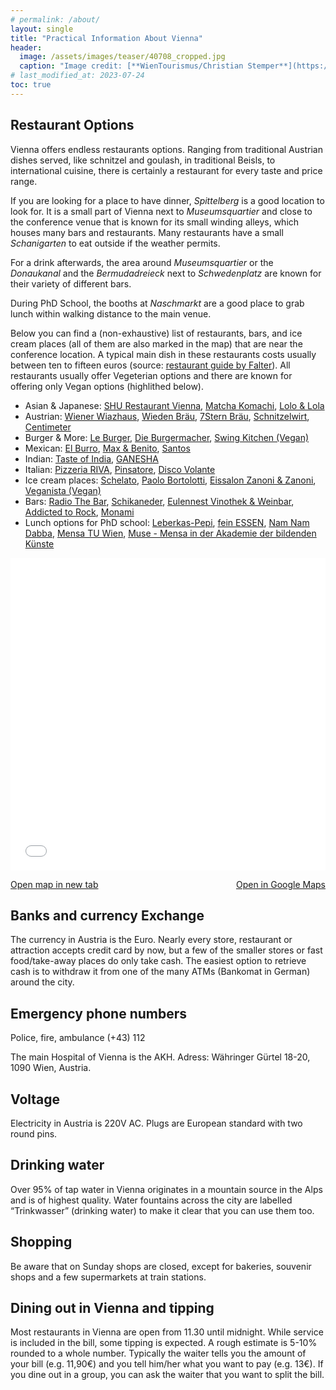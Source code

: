 ```yaml
---
# permalink: /about/
layout: single
title: "Practical Information About Vienna"
header:
  image: /assets/images/teaser/40708_cropped.jpg
  caption: "Image credit: [**WienTourismus/Christian Stemper**](https://foto.wien.info/Bild/Imperial/45017)"
# last_modified_at: 2023-07-24
toc: true
---
```


## Restaurant Options
Vienna offers endless restaurants options.
Ranging from traditional Austrian dishes served, like schnitzel and goulash, in traditional Beisls, to international cuisine, there is certainly a restaurant for every taste and price range.

If you are looking for a place to have dinner, <em>Spittelberg</em> is a good location to look for.
It is a small part of Vienna next to <em>Museumsquartier</em> and close to the conference venue that is known for its small winding alleys, which houses many bars and restaurants.
Many restaurants have a small <em>Schanigarten</em> to eat outside if the weather permits.

For a drink afterwards, the area around <em>Museumsquartier</em> or the <em>Donaukanal</em> and the <em>Bermudadreieck</em> next to <em>Schwedenplatz</em> are known for their variety of different bars.

During PhD School, the booths at <em>Naschmarkt</em> are a good place to grab lunch within walking distance to the main venue.

Below you can find a (non-exhaustive) list of restaurants, bars, and ice cream places (all of them are also marked in the map) that are near the conference location.
A typical main dish in these restaurants costs usually between ten to fifteen euros (source: <a href="https://www.falter.at/lokalfuehrer" target="_blank">restaurant guide by Falter</a>).
All restaurants usually offer Vegeterian options and there are known for offering only Vegan options (highlithed below).

- Asian & Japanese: <a href="https://maps.app.goo.gl/H6A2ovDoVtDf9FdY8" target="_blank">SHU Restaurant Vienna</a>, <a href="https://maps.app.goo.gl/UGZzEKE246Ed99RY8" target="_blank">Matcha Komachi</a>, <a href="https://maps.app.goo.gl/KqK4idvnmBWsnPSc9" target="_blank">Lolo & Lola</a>
- Austrian: <a href="https://maps.app.goo.gl/dEYPwgJnmAy1Qmwt9" target="_blank">Wiener Wiazhaus</a>, <a href="https://maps.app.goo.gl/sNoD4d3hqHyCjoiZ6" target="_blank">Wieden Bräu</a>, <a href="https://maps.app.goo.gl/TQcZHxtk7YJXNcV28" target="_blank">7Stern Bräu</a>, <a href="https://maps.app.goo.gl/poP34GdC2JcfLZrB9" target="_blank">Schnitzelwirt</a>, <a href="https://maps.app.goo.gl/FoWu852oUfPYGzh99" target="_blank">Centimeter</a> 
- Burger & More: <a href="https://maps.app.goo.gl/H2j9fhAb2FHcTHWo8" target="_blank">Le Burger</a>, <a href="https://maps.app.goo.gl/7frDRu1CcCCGAMex6" target="_blank">Die Burgermacher</a>, <a href="https://maps.app.goo.gl/JAEU8KEjQkygoHws7" target="_blank">Swing Kitchen (Vegan)</a>
- Mexican: <a href="https://maps.app.goo.gl/QfiJxSfAiTDh1eVq7" target="_blank">El Burro</a>, <a href="https://maps.app.goo.gl/ysWL6yLR7JBBShpv9" target="_blank">Max & Benito</a>, <a href="https://maps.app.goo.gl/y5nERUd3PUbkeJz77 " target="_blank">Santos</a>
- Indian: <a href="https://maps.app.goo.gl/Vv3TfQuqiZWeSqif6" target="_blank">Taste of India</a>, <a href="https://maps.app.goo.gl/og9Mh8Ey3fZbNaXw9" target="_blank">GANESHA</a>
- Italian: <a href="https://maps.app.goo.gl/Kme7hu4JrZpFnvjX7" target="_blank">Pizzeria RIVA</a>, <a href="https://maps.app.goo.gl/P3zG9NJ7vMAVD7N3A" target="_blank">Pinsatore</a>, <a href="https://maps.app.goo.gl/MwPSu5f5SmKgKsZV6" target="_blank">Disco Volante</a>
- Ice cream places: <a href="https://maps.app.goo.gl/UFizywtqAoZPbn7FA" target="_blank">Schelato</a>, <a href="https://maps.app.goo.gl/GKhThxBjo9816jf36" target="_blank">Paolo Bortolotti</a>, <a href="https://maps.app.goo.gl/KA3wbB8FjhdRCoXQ6" target="_blank">Eissalon Zanoni & Zanoni</a>, <a href="https://maps.app.goo.gl/9iuu5XFGE9Zurcov9" target="_blank">Veganista (Vegan)</a>
- Bars: <a href="https://maps.app.goo.gl/FKph7w8synv5ZtTY6" target="_blank">Radio The Bar</a>, <a href="https://maps.app.goo.gl/qmmbjdkQfaYXCUwUA" target="_blank">Schikaneder</a>, <a href="https://maps.app.goo.gl/7NH1m8gnSoXaSsNq5" target="_blank">Eulennest Vinothek & Weinbar</a>, <a href="https://maps.app.goo.gl/N5ueE9tenCdb99QAA" target="_blank">Addicted to Rock</a>, <a href="https://maps.app.goo.gl/oxeL3yJWq3EQtbS19" target="_blank">Monami</a>
- Lunch options for PhD school: <a href="https://maps.app.goo.gl/BppY9Jrb7VhcsAA97" target="_blank">Leberkas-Pepi</a>, <a href="https://maps.app.goo.gl/bVVTSeLuhaGH9g9B9" target="_blank">fein ESSEN</a>, <a href="https://maps.app.goo.gl/2jRDHpSfusWpBb6r8" target="_blank">Nam Nam Dabba</a>, <a href="https://maps.app.goo.gl/gJtTPwaG7RZebMbHA" target="_blank">Mensa TU Wien</a>, <a href="https://maps.app.goo.gl/zPQQjm2dgW9BnzHR7" target="_blank">Muse - Mensa in der Akademie der bildenden Künste</a>

<iframe width="100%" height="500px" frameborder="0" allowfullscreen allow="geolocation" src="//umap.openstreetmap.de/en/map/gd-2024_60350?scaleControl=false&miniMap=false&scrollWheelZoom=true&zoomControl=true&editMode=disabled&moreControl=true&searchControl=null&tilelayersControl=false&embedControl=false&datalayersControl=true&onLoadPanel=none&captionBar=false&captionMenus=true&datalayers=a1863787-8ca2-442a-8516-dfbffb087ce4%2Ca3070f54-34cd-43b9-985c-a798972492b6%2Cc971f031-41c0-4077-be42-23e48d33ad66%2C75922f34-c366-4e26-93bd-0c0d9df2eb73%2C15383878-48e0-4e57-9ec5-fe384206c651%2Cd06dc05b-29fc-4a63-aaa7-0f49e26a68f5%2Cfbc27064-9ae2-40e2-9948-b81be340233d%2Cf7d4eaee-f28c-42f9-9a2c-69e4febd87bc%2Ce18b71d8-56d9-4f42-9571-15035d7eeabc%2Cfabe5705-7ee6-42ae-afa7-08f4df817469#15/48.1985/16.356"></iframe>
<p style="display: flex; justify-content: space-between;"><a href="//umap.openstreetmap.de/en/map/gd-2024_60350?scaleControl=false&miniMap=false&scrollWheelZoom=true&zoomControl=true&editMode=disabled&moreControl=true&searchControl=null&tilelayersControl=false&embedControl=false&datalayersControl=true&onLoadPanel=none&captionBar=false&captionMenus=true&datalayers=a1863787-8ca2-442a-8516-dfbffb087ce4%2Ca3070f54-34cd-43b9-985c-a798972492b6%2Cc971f031-41c0-4077-be42-23e48d33ad66%2C75922f34-c366-4e26-93bd-0c0d9df2eb73%2C15383878-48e0-4e57-9ec5-fe384206c651%2Cd06dc05b-29fc-4a63-aaa7-0f49e26a68f5%2Cfbc27064-9ae2-40e2-9948-b81be340233d%2Cf7d4eaee-f28c-42f9-9a2c-69e4febd87bc%2Ce18b71d8-56d9-4f42-9571-15035d7eeabc%2Cfabe5705-7ee6-42ae-afa7-08f4df817469#15/48.1985/16.356&captionControl=null&editinosmControl=false&starControl=false" target="_blank">Open map in new tab</a>
<a href="https://www.google.com/maps/d/viewer?mid=1kjcvBD7QXbCGXXQTKEoB3_48dFYmCp0" target="_blank">Open in Google Maps</a></p>

## Banks and currency Exchange
The currency in Austria is the Euro. Nearly every store, restaurant or attraction accepts credit card by now, but a few of the smaller stores or fast food/take-away places do only take cash. The easiest option to retrieve cash is to withdraw it from one of the many ATMs (Bankomat in German) around the city.

## Emergency phone numbers
Police, fire, ambulance (+43) 112

The main Hospital of Vienna is the AKH. Adress: Währinger Gürtel 18-20, 1090 Wien, Austria.

## Voltage
Electricity in Austria is 220V AC. Plugs are European standard with two round pins.

## Drinking water
Over 95% of tap water in Vienna originates in a mountain source in the Alps and is of highest quality. Water fountains across the city are labelled “Trinkwasser” (drinking water) to make it clear that you can use them too.

## Shopping
Be aware that on Sunday shops are closed, except for bakeries, souvenir shops and a few supermarkets at train stations.

## Dining out in Vienna and tipping
Most restaurants in Vienna are open from 11.30 until midnight. While service is included in the bill, some tipping is expected. A rough estimate is 5-10% rounded to a whole number. Typically the waiter tells you the amount of your bill (e.g. 11,90€) and you tell him/her what you want to pay (e.g. 13€). If you dine out in a group, you can ask the waiter that you want to split the bill.